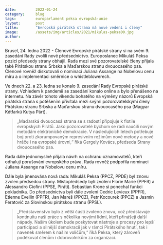 ```yaml
---
date:         2022-01-24
category:     blog
tags:         europarlament peksa evropská-unie
layout:       post
title:        "Evropská pirátská strana má nové vedení i členy"
image:        /assets/img/articles/2021/mikulas-peksa00.jpg
author:       
---
```


Brusel, 24. ledna 2022 - Členové Evropské pirátské strany si na svém 9. zasedání Rady zvolili nové předsednictvo. Europoslanec Mikuláš Peksa pozici předsedy strany obhájil. Rada mezi své pozorovatelské členy přijala také Pirátskou stranu Srbska a Maďarskou stranu dvouocasého psa. Členové rovněž diskutovali o nominaci Juliana Assange na Nobelovu cenu míru a o implementaci směrnice o whistleblowerech.

Ve dnech 22. a 23. ledna se konalo 9. zasedání Rady Evropské pirátské strany. Vzhledem k pandemii se zasedání konalo online a bylo přenášeno na internetu. Na závěr tohoto víkendu bohatého na výměny názorů Evropská pirátská strana s potěšením přivítala mezi svými pozorovatelskými členy Pirátskou stranu Srbska a Maďarskou stranu dvouocasého psa (Magyar Kétfarkú Kutya Párt).

> „Maďarská dvouocasá strana se s radostí připojuje k flotile evropských Pirátů. Jako pozorovatelé bychom se rádi naučili novým metodám elektronické demokracie. V následujících letech potřebuje boj proti zkorumpovaným represivním režimům nové metody a nové hráče i na evropské úrovni,“ říká Gergely Kovács, předseda Strany dvouocasého psa.

Rada dále jednomyslně přijala návrh na ochranu oznamovatelů, kteří odhalují porušování evropského práva. Rada rovněž podpořila nominaci Juliana Assange na Nobelovu cenu míru.

Dále byla jmenována nová rada: Mikuláš Peksa (PPCZ, PPDE) byl znovu zvolen předsedou strany. Místopředsedy byli zvoleni Florie Marie (PPFR) a Alessandro Ciofini (PPSE, Piráti). Sebastian Krone si ponechal funkci pokladníka. Do předsednictva byli dále zvoleni Cedric Levieux (PPFR), Etienne Evellin (PPFR), Jan Mareš (PPCZ), Petr Kocourek (PPCZ) a Jasmin Feratović za Slovinskou pirátskou stranu (PPSL).

> „Představenstvo bylo z větší části zvoleno znovu, což představuje kontinuitu naší práce s několika novými lidmi, kteří přinášejí další nápady. Naším úkolem bude poskytovat nástroje a procesy pro lepší participaci a silnější demokracii jak v rámci Pirátského hnutí, tak i navenek směrem k našim voličům,“ říká Peksa, který zároveň poděkoval členům i dobrovolníkům za organizaci. 
